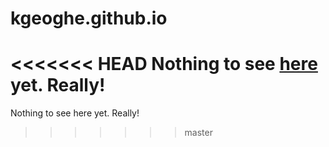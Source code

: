 # kgeoghe.github.io

<!-- Just filling up the web with some more ramblings. -->
<<<<<<< HEAD
Nothing to see [here](http://www.keving.org) yet. Really!
=======
Nothing to see here yet. Really!
>>>>>>> master
